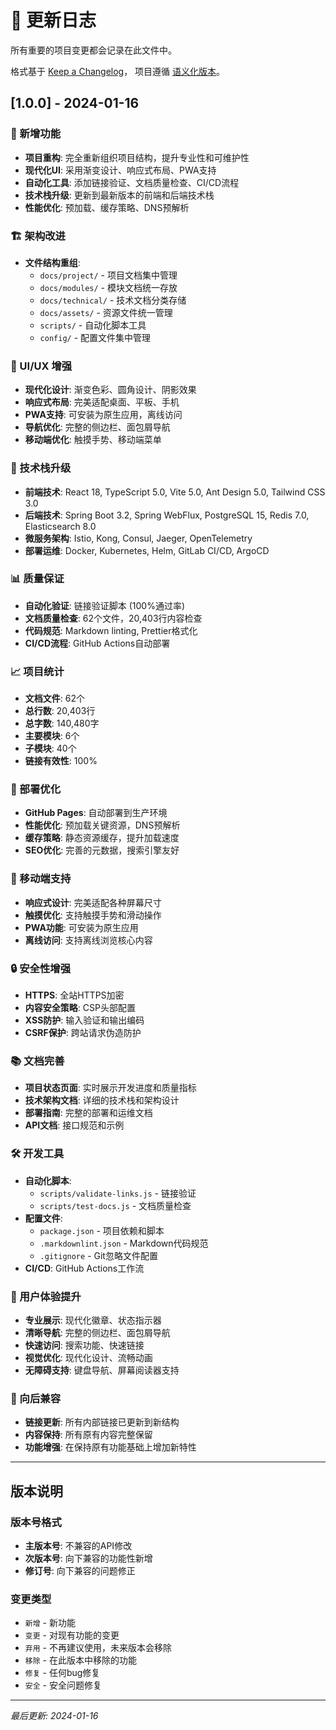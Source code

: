 # 📝 更新日志

所有重要的项目变更都会记录在此文件中。

格式基于 [Keep a Changelog](https://keepachangelog.com/zh-CN/1.0.0/)，
项目遵循 [语义化版本](https://semver.org/lang/zh-CN/)。

## [1.0.0] - 2024-01-16

### 🎉 新增功能
- **项目重构**: 完全重新组织项目结构，提升专业性和可维护性
- **现代化UI**: 采用渐变设计、响应式布局、PWA支持
- **自动化工具**: 添加链接验证、文档质量检查、CI/CD流程
- **技术栈升级**: 更新到最新版本的前端和后端技术栈
- **性能优化**: 预加载、缓存策略、DNS预解析

### 🏗️ 架构改进
- **文件结构重组**: 
  - `docs/project/` - 项目文档集中管理
  - `docs/modules/` - 模块文档统一存放
  - `docs/technical/` - 技术文档分类存储
  - `docs/assets/` - 资源文件统一管理
  - `scripts/` - 自动化脚本工具
  - `config/` - 配置文件集中管理

### 🎨 UI/UX 增强
- **现代化设计**: 渐变色彩、圆角设计、阴影效果
- **响应式布局**: 完美适配桌面、平板、手机
- **PWA支持**: 可安装为原生应用，离线访问
- **导航优化**: 完整的侧边栏、面包屑导航
- **移动端优化**: 触摸手势、移动端菜单

### 🔧 技术栈升级
- **前端技术**: React 18, TypeScript 5.0, Vite 5.0, Ant Design 5.0, Tailwind CSS 3.0
- **后端技术**: Spring Boot 3.2, Spring WebFlux, PostgreSQL 15, Redis 7.0, Elasticsearch 8.0
- **微服务架构**: Istio, Kong, Consul, Jaeger, OpenTelemetry
- **部署运维**: Docker, Kubernetes, Helm, GitLab CI/CD, ArgoCD

### 📊 质量保证
- **自动化验证**: 链接验证脚本 (100%通过率)
- **文档质量检查**: 62个文件，20,403行内容检查
- **代码规范**: Markdown linting, Prettier格式化
- **CI/CD流程**: GitHub Actions自动部署

### 📈 项目统计
- **文档文件**: 62个
- **总行数**: 20,403行
- **总字数**: 140,480字
- **主要模块**: 6个
- **子模块**: 40个
- **链接有效性**: 100%

### 🚀 部署优化
- **GitHub Pages**: 自动部署到生产环境
- **性能优化**: 预加载关键资源，DNS预解析
- **缓存策略**: 静态资源缓存，提升加载速度
- **SEO优化**: 完善的元数据，搜索引擎友好

### 📱 移动端支持
- **响应式设计**: 完美适配各种屏幕尺寸
- **触摸优化**: 支持触摸手势和滑动操作
- **PWA功能**: 可安装为原生应用
- **离线访问**: 支持离线浏览核心内容

### 🔒 安全性增强
- **HTTPS**: 全站HTTPS加密
- **内容安全策略**: CSP头部配置
- **XSS防护**: 输入验证和输出编码
- **CSRF保护**: 跨站请求伪造防护

### 📚 文档完善
- **项目状态页面**: 实时展示开发进度和质量指标
- **技术架构文档**: 详细的技术栈和架构设计
- **部署指南**: 完整的部署和运维文档
- **API文档**: 接口规范和示例

### 🛠️ 开发工具
- **自动化脚本**: 
  - `scripts/validate-links.js` - 链接验证
  - `scripts/test-docs.js` - 文档质量检查
- **配置文件**:
  - `package.json` - 项目依赖和脚本
  - `.markdownlint.json` - Markdown代码规范
  - `.gitignore` - Git忽略文件配置
- **CI/CD**: GitHub Actions工作流

### 🎯 用户体验提升
- **专业展示**: 现代化徽章、状态指示器
- **清晰导航**: 完整的侧边栏、面包屑导航
- **快速访问**: 搜索功能、快速链接
- **视觉优化**: 现代化设计、流畅动画
- **无障碍支持**: 键盘导航、屏幕阅读器支持

### 🔄 向后兼容
- **链接更新**: 所有内部链接已更新到新结构
- **内容保持**: 所有原有内容完整保留
- **功能增强**: 在保持原有功能基础上增加新特性

---

## 版本说明

### 版本号格式
- **主版本号**: 不兼容的API修改
- **次版本号**: 向下兼容的功能性新增
- **修订号**: 向下兼容的问题修正

### 变更类型
- `新增` - 新功能
- `变更` - 对现有功能的变更
- `弃用` - 不再建议使用，未来版本会移除
- `移除` - 在此版本中移除的功能
- `修复` - 任何bug修复
- `安全` - 安全问题修复

---

*最后更新: 2024-01-16*
